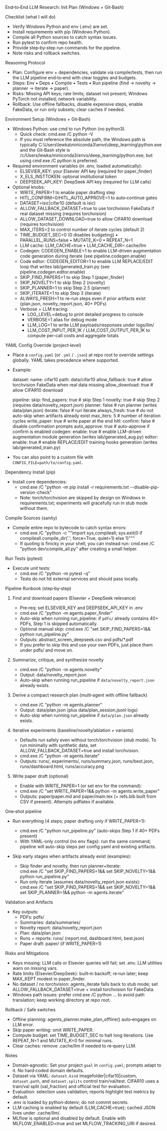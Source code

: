 End‑to‑End LLM Research: Init Plan (Windows + Git‑Bash)

Checklist (what I will do)

- Verify Windows Python and env (.env) are set.
- Install requirements with pip (Windows Python).
- Compile all Python sources to catch syntax issues.
- Run pytest to confirm repo health.
- Provide step‑by‑step run commands for the pipeline.
- Note risks and rollback switches.

Reasoning Protocol

- Plan: Configure env + dependencies, validate via compile/tests, then run the LLM pipeline end‑to‑end with clear toggles and budgets.
- Steps: Env • Deps • Compile • Tests • Run pipeline (find → novelty → planner → iterate → paper).
- Risks: Missing API keys; rate limits; dataset not present; Windows PyTorch not installed; network variability.
- Rollback: Use offline fallbacks, disable expensive steps, enable FakeData, or run only subsets; clear caches if needed.

Environment Setup (Windows + Git‑Bash)

- Windows Python: use cmd to run Python (no python3).
  - Quick check: cmd.exe /C python -V
  - If you must reference the absolute path, the Windows path is typically C:\Users\lewka\miniconda3\envs\deep_learning\python.exe
    and the Git‑Bash style is /c/Users/lewka/miniconda3/envs/deep_learning/python.exe, but using cmd.exe /C python is preferred.
- Required environment variables (in .env, loaded automatically):
  - ELSEVIER_KEY: your Elsevier API key (required for paper_finder)
  - X_ELS_INSTTOKEN: optional institutional token
  - DEEPSEEK_API_KEY: DeepSeek API key (required for LLM calls)
- Optional knobs:
  - WRITE_PAPER=1 to enable paper drafting step
  - HITL_CONFIRM=0/HITL_AUTO_APPROVE=1 to auto‑continue gates
  - DATASET=isic|cifar10 (default is isic)
  - ALLOW_FALLBACK_DATASET=true to use torchvision FakeData if real dataset missing (requires torchvision)
  - ALLOW_DATASET_DOWNLOAD=true to allow CIFAR10 download (requires torchvision)
  - MAX_ITERS=2 to control number of iterate cycles (default 2)
  - TIME_BUDGET_SEC=0 (0 disables budgeting) • PARALLEL_RUNS=false • MUTATE_K=0 • REPEAT_N=1
  - LLM cache: LLM_CACHE=true • LLM_CACHE_DIR=.cache/llm
  - Codegen: CODEGEN_ENABLE=1 to enable LLM-driven augmentation code generation during iterate (see pipeline.codegen.enable)
  - Code editor: CODEGEN_EDITOR=1 to enable LLM REPLACE/EDIT loop that writes lab/generated_train.py (see pipeline.codegen.editor.enable)
  - SKIP_FIND_PAPERS=1 to skip Step 1 (paper_finder)
  - SKIP_NOVELTY=1 to skip Step 2 (novelty)
  - SKIP_PLANNER=1 to skip Step 2.5 (planner)
  - SKIP_ITERATE=1 to skip Step 3 (iterate)
  - ALWAYS_FRESH=1 to re-run steps even if prior artifacts exist (plan.json, novelty_report.json, 40+ PDFs)
  - Verbose + LLM tracing:
    - LOG_LEVEL=debug to print detailed progress to console
    - VERBOSE=1 alias for debug mode
    - LLM_LOG=1 to write LLM payloads/responses under logs/llm/
    - LLM_COST_INPUT_PER_1K / LLM_COST_OUTPUT_PER_1K to compute per-call costs and aggregate totals

YAML Config Override (project‑level)

- Place a `config.yaml` (or `.yml` / `.json`) at repo root to override settings globally. YAML takes precedence where supported.
- Example:
  
  dataset:
    name: cifar10
    path: data/cifar10
    allow_fallback: true     # allow torchvision FakeData when real data missing
    allow_download: true     # allow CIFAR10 download
  
  pipeline:
    skip:
      find_papers: true      # skip Step 1
      novelty: true          # skip Step 2 (requires data/novelty_report.json)
      planner: false         # run planner (writes data/plan.json)
      iterate: false         # run iterate
    always_fresh: true       # do not auto-skip when artifacts already exist
    max_iters: 5             # number of iteration cycles
    write_paper: true        # write paper at the end
    hitl:
      confirm: false         # disable confirmation prompts
      auto_approve: true     # auto-approve if confirm is enabled
    codegen:
      enable: true           # enable LLM-driven augmentation module generation (writes lab/generated_aug.py)
      editor:
        enable: true         # enable REPLACE/EDIT training hooks generation (writes lab/generated_train.py)
  
- You can also point to a custom file with `CONFIG_FILE=path/to/config.yaml`.

Dependency Install (pip)

- Install core dependencies:
  - cmd.exe /C "python -m pip install -r requirements.txt --disable-pip-version-check"
  - Note: torch/torchvision are skipped by design on Windows in requirements.txt; experiments will gracefully run in stub mode without them.

Compile Sources (sanity)

- Compile entire repo to bytecode to catch syntax errors:
  - cmd.exe /C "python -c ""import sys,compileall; sys.exit(0 if compileall.compile_dir('.', force=True, quiet=1) else 1)"""
  - If quoting is finicky in your shell, you can instead run: cmd.exe /C "python dev\compile_all.py" after creating a small helper.

Run Tests (pytest)

- Execute unit tests:
  - cmd.exe /C "python -m pytest -q"
  - Tests do not hit external services and should pass locally.

Pipeline Runbook (step‑by‑step)

1) Find and download papers (Elsevier + DeepSeek relevance)
   - Pre‑req: set ELSEVIER_KEY and DEEPSEEK_API_KEY in .env
   - cmd.exe /C "python -m agents.paper_finder"
   - Auto-skip when running run_pipeline: if `pdfs/` already contains 40+ PDFs, Step 1 is skipped automatically.
   - Optional manual skip: cmd.exe /C "set SKIP_FIND_PAPERS=1&& python run_pipeline.py"
   - Outputs: abstract_screen_deepseek.csv and pdfs/*.pdf
   - If you prefer to skip this and use your own PDFs, just place them under pdfs/ and move on.

2) Summarize, critique, and synthesize novelty
   - cmd.exe /C "python -m agents.novelty"
   - Output: data/novelty_report.json
   - Auto-skip when running run_pipeline if `data/novelty_report.json` already exists.

3) Derive a compact research plan (multi‑agent with offline fallback)
   - cmd.exe /C "python -m agents.planner"
   - Output: data/plan.json (plus data/plan_session.jsonl logs)
   - Auto-skip when running run_pipeline if `data/plan.json` already exists.

4) Iterative experiments (baseline/novelty/ablation + variants)
   - Defaults run safely even without torch/torchvision (stub mode). To run minimally with synthetic data, set ALLOW_FALLBACK_DATASET=true and install torchvision.
   - cmd.exe /C "python -m agents.iterate"
   - Outputs: runs/, experiments/, runs/summary.json, runs/best.json, runs/dashboard.html, runs/accuracy.png

5) Write paper draft (optional)
   - Enable with WRITE_PAPER=1 (or set env for the command):
   - cmd.exe /C "set WRITE_PAPER=1&& python -m agents.write_paper"
   - Outputs: paper/paper.md and paper/main.tex (+ refs.bib built from CSV if present). Attempts pdflatex if available.

 One‑shot pipeline

- Run everything (4 steps; paper drafting only if WRITE_PAPER=1):
  - cmd.exe /C "python run_pipeline.py"  (auto-skips Step 1 if 40+ PDFs present)
  - With YAML-only control (no env flags): run the same command; pipeline will auto-skip steps per config.yaml and existing artifacts.

- Skip early stages when artifacts already exist (examples):
  - Skip finder and novelty, then run planner+iterate:  
    cmd.exe /C "set SKIP_FIND_PAPERS=1&& set SKIP_NOVELTY=1&& python run_pipeline.py"
  - Run only iterate (assumes data/novelty_report.json exists):  
    cmd.exe /C "set SKIP_FIND_PAPERS=1&& set SKIP_NOVELTY=1&& set SKIP_PLANNER=1&& python -m agents.iterate"

Validation and Artifacts

- Key outputs:
  - PDFs: pdfs/
  - Summaries: data/summaries/
  - Novelty report: data/novelty_report.json
  - Plan: data/plan.json
  - Runs + reports: runs/ (report.md, dashboard.html, best.json)
  - Paper draft: paper/ (if WRITE_PAPER=1)

Risks and Mitigations

- Keys missing: LLM calls or Elsevier queries will fail; set .env. LLM utilities warn on missing vars.
- Rate limits (Elsevier/DeepSeek): built‑in backoff; re‑run later; keep MAX_KEPT modest in paper_finder.
- No dataset / no torchvision: agents_iterate falls back to stub mode; set ALLOW_FALLBACK_DATASET=true + install torchvision for FakeData.
- Windows path issues: prefer cmd.exe /C python … to avoid path translation; keep working directory at repo root.

Rollback / Safe switches

- Offline planning: agents_planner.make_plan_offline() auto‑engages on LLM error.
- Skip paper writing: omit WRITE_PAPER.
- Compute budget: set TIME_BUDGET_SEC to halt long iterations. Use REPEAT_N=1 and MUTATE_K=0 for minimal runs.
- Clear caches: remove .cache/llm if needed to re‑query LLM.

Notes

- Domain‑agnostic: Set your project `goal` in `config.yaml`; prompts adapt to it. No hard‑coded domain defaults.
- Dataset via YAML: `dataset.kind` imagefolder|cifar10|custom, `dataset.path`, and `dataset.splits` control train/val/test. CIFAR10 uses a train/val split (val_fraction) and official test for evaluation.
- Evaluation: selection uses validation; reports highlight test metrics by default.
- .env is loaded by python‑dotenv; do not commit secrets.
- LLM caching is enabled by default (LLM_CACHE=true); cached JSON lives under .cache/llm/.
- MLflow is optional and disabled by default. Enable with MLFLOW_ENABLED=true and set MLFLOW_TRACKING_URI if desired.
